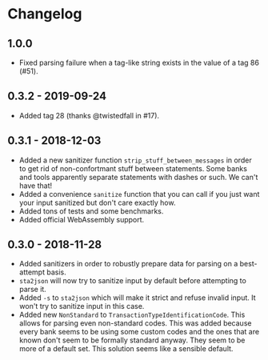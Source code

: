 # Changelog

## 1.0.0

* Fixed parsing failure when a tag-like string exists in the value of a tag 86 (#51).

## 0.3.2 - 2019-09-24

* Added tag 28 (thanks @twistedfall in #17).

## 0.3.1 - 2018-12-03

* Added a new sanitizer function `strip_stuff_between_messages` in order to get rid of non-confortmant stuff between statements.
  Some banks and tools apparently separate statements with dashes or such. We can't have that!
* Added a convenience `sanitize` function that you can call if you just want your input sanitized but don't care exactly how.
* Added tons of tests and some benchmarks.
* Added official WebAssembly support.

## 0.3.0 - 2018-11-28

* Added sanitizers in order to robustly prepare data for parsing on a best-attempt basis.
* `sta2json` will now try to sanitize input by default before attempting to parse it.
* Added `-s` to `sta2json` which will make it strict and refuse invalid input.
  It won't try to sanitize input in this case.
* Added new `NonStandard` to `TransactionTypeIdentificationCode`.
  This allows for parsing even non-standard codes.
  This was added because every bank seems to be using some custom codes and the ones that are known don't seem to be formally standard anyway.
  They seem to be more of a default set.
  This solution seems like a sensible default.
